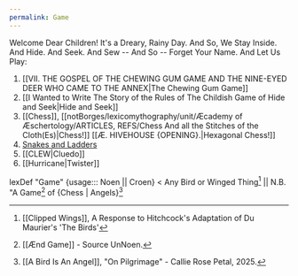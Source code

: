 ```yaml
---
permalink: Game
---
```

Welcome Dear Children! It's a Dreary, Rainy Day. And So, We Stay Inside. And Hide. And Seek. And Sew -- And So -- Forget Your Name. And Let Us Play:

1. [[VII. THE GOSPEL OF THE CHEWING GUM GAME AND THE NINE-EYED DEER WHO CAME TO THE ANNEX|The Chewing Gum Game]]
2. [[I Wanted to Write The Story of the Rules of The Childish Game of Hide and Seek|Hide and Seek]]
3. [[Chess]], [[notBorges/lexicomythography/unit/Æcademy of Æschertology/ARTICLES, REFS/Chess And all the Stitches of the Cloth(Es)|Chess!]] [[Æ. HIVEHOUSE {OPENING}.|Hexagonal Chess!]]
4. [Snakes and Ladders](https://ai-ra.pages.dev)
5. [[CLEW|Cluedo]]
6. [[Hurricane|Twister]]



lexDef "Game" {usage::: Noen || Croen} < Any Bird or Winged Thing[^GameNoen] || N.B. "A Game[^G] of {Chess | Angels}[^GameCroen]

[^GameNoen]: [[Clipped Wings]], A Response to Hitchcock's Adaptation of Du Maurier's 'The Birds'
[^GameCroen]: [[A Bird Is An Angel]], "On Pilgrimage" - Callie Rose Petal, 2025. 
[^G]: [[Ænd Game]] - Source UnNoen.